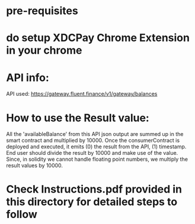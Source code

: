# pre-requisites  
# do setup XDCPay Chrome Extension in your chrome  

# API info: 
API used: https://gateway.fluent.finance/v1/gateway/balances

# How to use the Result value:
All the 'availableBalance' from this API json output are summed up in the smart contract and multiplied by 10000.
Once the consumerContract is deployed and executed, it emits (0) the result from the API, (1) timestamp. 
End user should divide the result by 10000 and make use of the value.
Since, in solidity we cannot handle floating point numbers, we multiply the result values by 10000. 

# Check Instructions.pdf provided in this directory for detailed steps to follow
